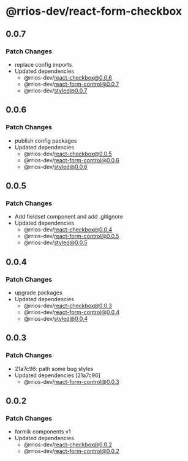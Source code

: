 # @rrios-dev/react-form-checkbox

## 0.0.7

### Patch Changes

- replace config imports
- Updated dependencies
  - @rrios-dev/react-checkbox@0.0.6
  - @rrios-dev/react-form-control@0.0.7
  - @rrios-dev/styled@0.0.7

## 0.0.6

### Patch Changes

- publish config packages
- Updated dependencies
  - @rrios-dev/react-checkbox@0.0.5
  - @rrios-dev/react-form-control@0.0.6
  - @rrios-dev/styled@0.0.6

## 0.0.5

### Patch Changes

- Add fieldset component and add .gitignore
- Updated dependencies
  - @rrios-dev/react-checkbox@0.0.4
  - @rrios-dev/react-form-control@0.0.5
  - @rrios-dev/styled@0.0.5

## 0.0.4

### Patch Changes

- upgrade packages
- Updated dependencies
  - @rrios-dev/react-checkbox@0.0.3
  - @rrios-dev/react-form-control@0.0.4
  - @rrios-dev/styled@0.0.4

## 0.0.3

### Patch Changes

- 21a7c96: path some bug styles
- Updated dependencies [21a7c96]
  - @rrios-dev/react-form-control@0.0.3

## 0.0.2

### Patch Changes

- formik components v1
- Updated dependencies
  - @rrios-dev/react-checkbox@0.0.2
  - @rrios-dev/react-form-control@0.0.2

